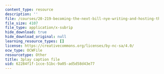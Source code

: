 ```yaml
---
content_type: resource
description: ''
file: /courses/20-219-becoming-the-next-bill-nye-writing-and-hosting-the-educational-show-january-iap-2015/62284f1f1cce51bc9a05ad5d58d43e77_QSkVGto19SA.vtt
file_size: 4107
file_type: application/x-subrip
hide_download: true
hide_download_original: null
learning_resource_types: []
license: https://creativecommons.org/licenses/by-nc-sa/4.0/
ocw_type: OCWFile
resourcetype: Other
title: 3play caption file
uid: 62284f1f-1cce-51bc-9a05-ad5d58d43e77
---
```

